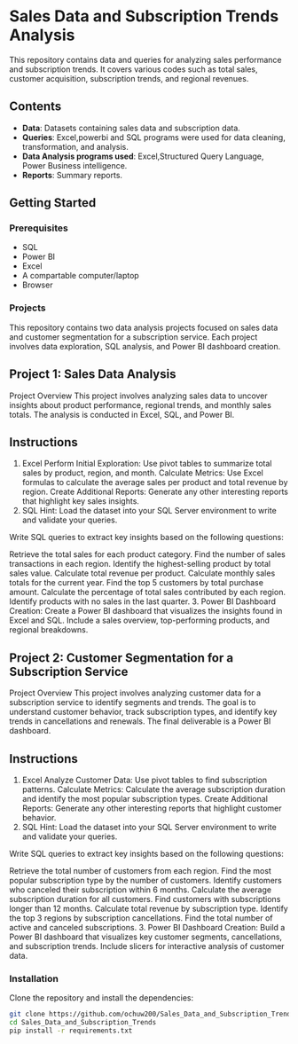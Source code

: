 # Sales Data and Subscription Trends Analysis

This repository contains data and queries for analyzing sales performance and subscription trends. It covers various codes such as total sales, customer acquisition, subscription trends, and regional revenues.

## Contents
- **Data**: Datasets containing sales data and subscription data.
- **Queries**: Excel,powerbi and SQL programs were used for data cleaning, transformation, and analysis.
- **Data Analysis programs used**: Excel,Structured Query Language, Power Business intelligence.
- **Reports**: Summary reports.

## Getting Started

### Prerequisites
- SQL
- Power BI
- Excel
- A compartable computer/laptop
- Browser
### Projects 
This repository contains two data analysis projects focused on sales data and customer segmentation for a subscription service. Each project involves data exploration, SQL analysis, and Power BI dashboard creation.

## Project 1: Sales Data Analysis
Project Overview
This project involves analyzing sales data to uncover insights about product performance, regional trends, and monthly sales totals. The analysis is conducted in Excel, SQL, and Power BI.

## Instructions
1. Excel
Perform Initial Exploration: Use pivot tables to summarize total sales by product, region, and month.
Calculate Metrics:
Use Excel formulas to calculate the average sales per product and total revenue by region.
Create Additional Reports: Generate any other interesting reports that highlight key sales insights.
2. SQL
Hint: Load the dataset into your SQL Server environment to write and validate your queries.

Write SQL queries to extract key insights based on the following questions:

Retrieve the total sales for each product category.
Find the number of sales transactions in each region.
Identify the highest-selling product by total sales value.
Calculate total revenue per product.
Calculate monthly sales totals for the current year.
Find the top 5 customers by total purchase amount.
Calculate the percentage of total sales contributed by each region.
Identify products with no sales in the last quarter.
3. Power BI
Dashboard Creation: Create a Power BI dashboard that visualizes the insights found in Excel and SQL.
Include a sales overview, top-performing products, and regional breakdowns.

## Project 2: Customer Segmentation for a Subscription Service
Project Overview
This project involves analyzing customer data for a subscription service to identify segments and trends. The goal is to understand customer behavior, track subscription types, and identify key trends in cancellations and renewals. The final deliverable is a Power BI dashboard.

## Instructions
1. Excel
Analyze Customer Data: Use pivot tables to find subscription patterns.
Calculate Metrics:
Calculate the average subscription duration and identify the most popular subscription types.
Create Additional Reports: Generate any other interesting reports that highlight customer behavior.
2. SQL
Hint: Load the dataset into your SQL Server environment to write and validate your queries.

Write SQL queries to extract key insights based on the following questions:

Retrieve the total number of customers from each region.
Find the most popular subscription type by the number of customers.
Identify customers who canceled their subscription within 6 months.
Calculate the average subscription duration for all customers.
Find customers with subscriptions longer than 12 months.
Calculate total revenue by subscription type.
Identify the top 3 regions by subscription cancellations.
Find the total number of active and canceled subscriptions.
3. Power BI
Dashboard Creation: Build a Power BI dashboard that visualizes key customer segments, cancellations, and subscription trends.
Include slicers for interactive analysis of customer data.

### Installation
Clone the repository and install the dependencies:
```bash
git clone https://github.com/ochuw200/Sales_Data_and_Subscription_Trends.git
cd Sales_Data_and_Subscription_Trends
pip install -r requirements.txt
